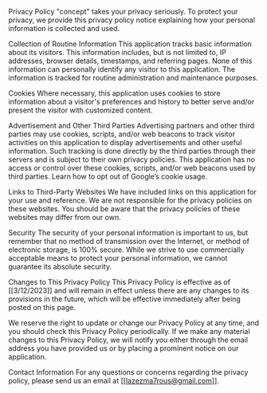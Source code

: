 Privacy Policy
"concept" takes your privacy seriously. To protect your privacy, we provide this privacy policy notice explaining how your personal information is collected and used.

Collection of Routine Information
This application tracks basic information about its visitors. This information includes, but is not limited to, IP addresses, browser details, timestamps, and referring pages. None of this information can personally identify any visitor to this application. The information is tracked for routine administration and maintenance purposes.

Cookies
Where necessary, this application uses cookies to store information about a visitor's preferences and history to better serve and/or present the visitor with customized content.

Advertisement and Other Third Parties
Advertising partners and other third parties may use cookies, scripts, and/or web beacons to track visitor activities on this application to display advertisements and other useful information. Such tracking is done directly by the third parties through their servers and is subject to their own privacy policies. This application has no access or control over these cookies, scripts, and/or web beacons used by third parties. Learn how to opt out of Google’s cookie usage.

Links to Third-Party Websites
We have included links on this application for your use and reference. We are not responsible for the privacy policies on these websites. You should be aware that the privacy policies of these websites may differ from our own.

Security
The security of your personal information is important to us, but remember that no method of transmission over the Internet, or method of electronic storage, is 100% secure. While we strive to use commercially acceptable means to protect your personal information, we cannot guarantee its absolute security.

Changes to This Privacy Policy
This Privacy Policy is effective as of [[3/12/2023]] and will remain in effect unless there are any changes to its provisions in the future, which will be effective immediately after being posted on this page.

We reserve the right to update or change our Privacy Policy at any time, and you should check this Privacy Policy periodically. If we make any material changes to this Privacy Policy, we will notify you either through the email address you have provided us or by placing a prominent notice on our application.

Contact Information
For any questions or concerns regarding the privacy policy, please send us an email at [[lazezma7rous@gmail.com]].

